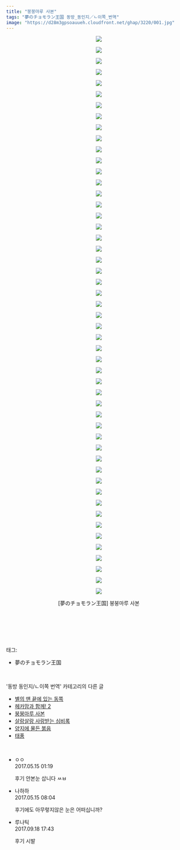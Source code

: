 ```yaml
---
title: "붕붕마루 사본"
tags: "夢のチョモラン王国 동방_동인지／ㄴ이쪽_번역"
image: "https://d28m3gpsoauueh.cloudfront.net/ghap/3220/001.jpg"
---
```

<div class="article">
<p style="text-align: center; clear: none; float: none;"><img src="{{ site.imgserver4 }}/ghap/3220/001.jpg"/></p>
<p style="text-align: center; clear: none; float: none;"><img src="{{ site.imgserver4 }}/ghap/3220/002.jpg"/></p>
<p style="text-align: center; clear: none; float: none;"><img src="{{ site.imgserver4 }}/ghap/3220/003.jpg"/></p>
<p style="text-align: center; clear: none; float: none;"><img src="{{ site.imgserver4 }}/ghap/3220/004.jpg"/></p>
<p style="text-align: center; clear: none; float: none;"><img src="{{ site.imgserver4 }}/ghap/3220/005.jpg"/></p>
<p style="text-align: center; clear: none; float: none;"><img src="{{ site.imgserver4 }}/ghap/3220/006.jpg"/></p>
<p style="text-align: center; clear: none; float: none;"><img src="{{ site.imgserver4 }}/ghap/3220/007.jpg"/></p>
<p style="text-align: center; clear: none; float: none;"><img src="{{ site.imgserver4 }}/ghap/3220/008.jpg"/></p>
<p style="text-align: center; clear: none; float: none;"><img src="{{ site.imgserver4 }}/ghap/3220/009.jpg"/></p>
<p style="text-align: center; clear: none; float: none;"><img src="{{ site.imgserver4 }}/ghap/3220/010.jpg"/></p>
<p style="text-align: center; clear: none; float: none;"><img src="{{ site.imgserver4 }}/ghap/3220/011.jpg"/></p>
<p style="text-align: center; clear: none; float: none;"><img src="{{ site.imgserver4 }}/ghap/3220/012.jpg"/></p>
<p style="text-align: center; clear: none; float: none;"><img src="{{ site.imgserver4 }}/ghap/3220/013.jpg"/></p>
<p style="text-align: center; clear: none; float: none;"><img src="{{ site.imgserver4 }}/ghap/3220/014.jpg"/></p>
<p style="text-align: center; clear: none; float: none;"><img src="{{ site.imgserver4 }}/ghap/3220/015.jpg"/></p>
<p style="text-align: center; clear: none; float: none;"><img src="{{ site.imgserver4 }}/ghap/3220/016.jpg"/></p>
<p style="text-align: center; clear: none; float: none;"><img src="{{ site.imgserver4 }}/ghap/3220/017.jpg"/></p>
<p style="text-align: center; clear: none; float: none;"><img src="{{ site.imgserver4 }}/ghap/3220/018.jpg"/></p>
<p style="text-align: center; clear: none; float: none;"><img src="{{ site.imgserver4 }}/ghap/3220/019.jpg"/></p>
<p style="text-align: center; clear: none; float: none;"><img src="{{ site.imgserver4 }}/ghap/3220/020.jpg"/></p>
<p style="text-align: center; clear: none; float: none;"><img src="{{ site.imgserver4 }}/ghap/3220/021.jpg"/></p>
<p style="text-align: center; clear: none; float: none;"><img src="{{ site.imgserver4 }}/ghap/3220/022.jpg"/></p>
<p style="text-align: center; clear: none; float: none;"><img src="{{ site.imgserver4 }}/ghap/3220/023.jpg"/></p>
<p style="text-align: center; clear: none; float: none;"><img src="{{ site.imgserver4 }}/ghap/3220/024.jpg"/></p>
<p style="text-align: center; clear: none; float: none;"><img src="{{ site.imgserver4 }}/ghap/3220/025.jpg"/></p>
<p style="text-align: center; clear: none; float: none;"><img src="{{ site.imgserver4 }}/ghap/3220/026.jpg"/></p>
<p style="text-align: center; clear: none; float: none;"><img src="{{ site.imgserver4 }}/ghap/3220/027.jpg"/></p>
<p style="text-align: center; clear: none; float: none;"><img src="{{ site.imgserver4 }}/ghap/3220/028.jpg"/></p>
<p style="text-align: center; clear: none; float: none;"><img src="{{ site.imgserver4 }}/ghap/3220/029.jpg"/></p>
<p style="text-align: center; clear: none; float: none;"><img src="{{ site.imgserver4 }}/ghap/3220/030.jpg"/></p>
<p style="text-align: center; clear: none; float: none;"><img src="{{ site.imgserver4 }}/ghap/3220/031.jpg"/></p>
<p style="text-align: center; clear: none; float: none;"><img src="{{ site.imgserver4 }}/ghap/3220/032.jpg"/></p>
<p style="text-align: center; clear: none; float: none;"><img src="{{ site.imgserver4 }}/ghap/3220/033.jpg"/></p>
<p style="text-align: center; clear: none; float: none;"><img src="{{ site.imgserver4 }}/ghap/3220/034.jpg"/></p>
<p style="text-align: center; clear: none; float: none;"><img src="{{ site.imgserver4 }}/ghap/3220/035.jpg"/></p>
<p style="text-align: center; clear: none; float: none;"><img src="{{ site.imgserver4 }}/ghap/3220/036.jpg"/></p>
<p style="text-align: center; clear: none; float: none;"><img src="{{ site.imgserver4 }}/ghap/3220/037.jpg"/></p>
<p style="text-align: center; clear: none; float: none;"><img src="{{ site.imgserver4 }}/ghap/3220/038.jpg"/></p>
<p style="text-align: center; clear: none; float: none;"><img src="{{ site.imgserver4 }}/ghap/3220/039.jpg"/></p>
<p style="text-align: center; clear: none; float: none;"><img src="{{ site.imgserver4 }}/ghap/3220/040.jpg"/></p>
<p style="text-align: center; clear: none; float: none;"><img src="{{ site.imgserver4 }}/ghap/3220/041.jpg"/></p>
<p style="text-align: center; clear: none; float: none;"><img src="{{ site.imgserver4 }}/ghap/3220/042.jpg"/></p>
<p style="text-align: center; clear: none; float: none;"><img src="{{ site.imgserver4 }}/ghap/3220/043.jpg"/></p>
<p style="text-align: center; clear: none; float: none;"><img src="{{ site.imgserver4 }}/ghap/3220/044.jpg"/></p>
<p style="text-align: center; clear: none; float: none;"><img src="{{ site.imgserver4 }}/ghap/3220/045.jpg"/></p>
<p style="text-align: center; clear: none; float: none;"><img src="{{ site.imgserver4 }}/ghap/3220/046.jpg"/></p>
<p style="text-align: center; clear: none; float: none;"><img src="{{ site.imgserver4 }}/ghap/3220/047.jpg"/></p>
<p style="text-align: center; clear: none; float: none;"><img src="{{ site.imgserver4 }}/ghap/3220/048.jpg"/></p>
<p style="text-align: center; clear: none; float: none;"><img src="{{ site.imgserver4 }}/ghap/3220/049.jpg"/></p>
<p style="text-align: center; clear: none; float: none;"><img src="{{ site.imgserver4 }}/ghap/3220/050.jpg"/></p>
<p style="text-align: center; clear: none; float: none;"><img src="{{ site.imgserver4 }}/ghap/3220/051.jpg"/></p>
<p style="text-align: center; clear: none; float: none;">[夢のチョモラン王国] 붕붕마루 사본</p>
<p style="text-align: center; clear: none; float: none;"><br/></p>
<p><br/></p>
</div><br/>
<div class="tagTrail">
<p>태그: </p>
<ul>
<li>夢のチョモラン王国</li>
</ul>
</div><br/>
<div class="another">
<p>'동방 동인지/ㄴ이쪽 번역' 카테고리의 다른 글</p>
<ul>
<li><a href="/ghap_3232">별의 맨 끝에 있는 동쪽</a></li>
<li><a href="/ghap_3221">헤카맘과 함께! 2</a></li>
<li><a href="/ghap_3220">붕붕마루 사본</a></li>
<li><a href="/ghap_3219">살랑살랑 사랑받는 심비록</a></li>
<li><a href="/ghap_3218">양지에 물든 붉음</a></li>
<li><a href="/ghap_3217">태풍</a></li>
</ul>
</div><br/>
<div class="cb_module cb_fluid">
<div class="cb_wrt cb_profile">
<div class="comment">
<ul>
<li class="cb_thumb_off" id="comment14989104">
<div class="cb_comment_area">
<div class="cb_info_area">
<div class="cb_section">
<span class="cb_nick_name">ㅇㅇ</span>
</div>
<div class="cb_section">
<span class="cb_date">2017.05.15 01:19 </span>
</div>
</div>
<div class="cb_dsc_comment">
<p class="cb_dsc">
											후기 안본눈 삽니다 ㅆㅂ
										</p>
</div>
</div></li>
<li class="cb_thumb_off" id="comment14989362">
<div class="cb_comment_area">
<div class="cb_info_area">
<div class="cb_section">
<span class="cb_nick_name">나하하</span>
</div>
<div class="cb_section">
<span class="cb_date">2017.05.15 08:04 </span>
</div>
</div>
<div class="cb_dsc_comment">
<p class="cb_dsc">
											후기에도 아무렇지않은 눈은 어떠십니까?
										</p>
</div>
</div></li>
<li class="cb_thumb_off" id="comment15085488">
<div class="cb_comment_area">
<div class="cb_info_area">
<div class="cb_section">
<span class="cb_nick_name">루나틱</span>
</div>
<div class="cb_section">
<span class="cb_date">2017.09.18 17:43 </span>
</div>
</div>
<div class="cb_dsc_comment">
<p class="cb_dsc">
											후기 시발
										</p>
</div>
</div></li>
</ul>
</div>
</div><!-- commentList close -->
</div><br/>
